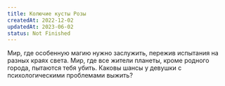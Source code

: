 ```yaml
---
title: Колючие кусты Розы
createdAt: 2022-12-02
updatedAt: 2023-06-02
status: Not Finished
---
```


Мир, где особенную магию нужно заслужить, пережив испытания на разных краях света. Мир, где все жители планеты, кроме
родного города, пытаются тебя убить. Каковы шансы у девушки с психологическими проблемами выжить? 
